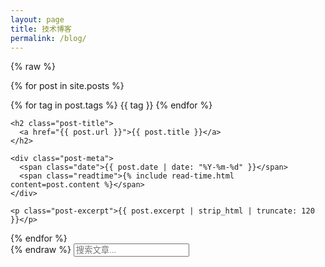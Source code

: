 ```yaml
---
layout: page
title: 技术博客
permalink: /blog/
---
```


{% raw %}<div class="post-list">
  {% for post in site.posts %}
  <article class="post-card">
    <div class="post-tags">
      {% for tag in post.tags %}
      <span class="tag">{{ tag }}</span>
      {% endfor %}
    </div>
    
    <h2 class="post-title">
      <a href="{{ post.url }}">{{ post.title }}</a>
    </h2>
    
    <div class="post-meta">
      <span class="date">{{ post.date | date: "%Y-%m-%d" }}</span>
      <span class="readtime">{% include read-time.html content=post.content %}</span>
    </div>
    
    <p class="post-excerpt">{{ post.excerpt | strip_html | truncate: 120 }}</p>
  </article>
  {% endfor %}
</div>{% endraw %}
<input type="text" id="blog-search" placeholder="搜索文章...">
<script src="/assets/js/search.js"></script>
